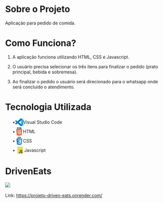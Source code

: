 # Sobre o Projeto

Aplicação para pedido de comida.

# Como Funciona?

1. A aplicação funciona utilizando HTML, CSS e Javascript.

2. O usuário precisa selecionar os três itens para finalizar o pedido (prato principal, bebida e sobremesa).

3. Ao finalizar o pedido o usuário será direcionado para o whatsapp onde será concluído o atendimento.

# Tecnologia Utilizada

<div style="display: flex; align-items: center; margin-bottom: 4px;">
 &nbsp; &nbsp; &nbsp; • <img alt="Visual Studio Code" width="26" height="26" src="https://raw.githubusercontent.com/github/explore/80688e429a7d4ef2fca1e82350fe8e3517d3494d/topics/visual-studio-code/visual-studio-code.png">
  Visual Studio Code
</div>

<div style="display: flex; align-items: center; margin-bottom: 4px;">
  &nbsp; &nbsp; &nbsp; • <img alt="HTML5" width="26" height="26" src="https://raw.githubusercontent.com/github/explore/80688e429a7d4ef2fca1e82350fe8e3517d3494d/topics/html/html.png">
  HTML
</div>

<div style="display: flex; align-items: center; margin-bottom: 5px;">
  &nbsp; &nbsp; &nbsp; • <img alt="CSS3" width="26" height="26" src="https://raw.githubusercontent.com/github/explore/80688e429a7d4ef2fca1e82350fe8e3517d3494d/topics/css/css.png">
  CSS
</div>

<div style="display: flex; align-items: center; margin-bottom: 4px;">
  &nbsp; &nbsp; &nbsp; • &nbsp;<img alt="Javascript" width="18" height="23" src="https://raw.githubusercontent.com/github/explore/80688e429a7d4ef2fca1e82350fe8e3517d3494d/topics/javascript/javascript.png">
  &nbsp;Javascript
</div>


# DrivenEats

<img width="300" src="./gif/gravacao.gif">

Link: https://projeto-driven-eats.onrender.com/